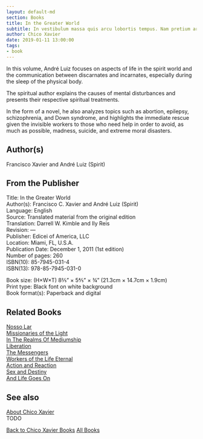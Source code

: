 ```yaml
---
layout: default-md
section: Books
title: In the Greater World
subtitle: In vestibulum massa quis arcu lobortis tempus. Nam pretium arcu in odio vulputate luctus.
author: Chico Xavier
date: 2019-01-11 13:00:00
tags: 
- book
---
```


In this volume, André Luiz focuses on aspects of life in the spirit world and the communication between discarnates and incarnates, especially during the sleep of the physical body.

The spiritual author explains the causes of mental disturbances and presents their respective spiritual treatments.

In the form of a novel, he also analyzes topics such as abortion, epilepsy, schizophrenia, and Down syndrome, and highlights the immediate rescue given the invisible workers to those who need help in order to avoid, as much as possible, madness, suicide, and extreme moral disasters.

## Author(s)
Francisco Xavier and André Luiz (Spirit)

## From the Publisher
Title: 	In the Greater World  
Author(s): 	Francisco C. Xavier and André Luiz (Spirit)  
Language: 	English  
Source: 	Translated material from the original edition  
Translation: 	Darrell W. Kimble and Ily Reis  
Revision: 	—  
Publisher: 	Edicei of America, LLC  
Location: 	Miami, FL, U.S.A.  
Publication Date: 	December 1, 2011 (1st edition)  
Number of pages: 	260  
ISBN(10): 	85-7945-031-4  
ISBN(13): 	978-85-7945-031-0  
  
Book size: (H×W×T) 	8⅖” × 5⅘” × ¾” (21.3cm × 14.7cm × 1.9cm)  
Print type: 	Black font on white background  
Book format(s): 	Paperback and digital  

## Related Books
[Nosso Lar](nosso-lar)  
[Missionaries of the Light](missionaries-of-the-light)  
[In The Realms Of Mediumship](in-the-realms-of-mediumship)  
[Liberation](liberation)  
[The Messengers](the-messengers)  
[Workers of the Life Eternal](workers-of-the-life-eternal)  
[Action and Reaction](action-and-reaction)  
[Sex and Destiny](sex-and-destiny)  
[And Life Goes On](and-life-goes-on)  

## See also
[About Chico Xavier](/profile/chico-xavier)  
TODO


<a href="/books/chico-xavier" class="button">Back to Chico Xavier Books</a>
<a href="/books" class="button">All Books</a>

